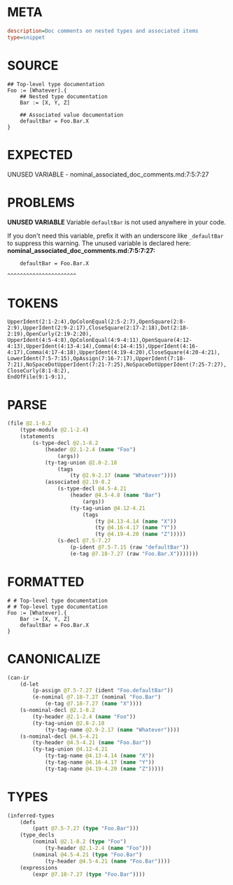 # META
~~~ini
description=Doc comments on nested types and associated items
type=snippet
~~~
# SOURCE
~~~roc
## Top-level type documentation
Foo := [Whatever].{
    ## Nested type documentation
    Bar := [X, Y, Z]

    ## Associated value documentation
    defaultBar = Foo.Bar.X
}
~~~
# EXPECTED
UNUSED VARIABLE - nominal_associated_doc_comments.md:7:5:7:27
# PROBLEMS
**UNUSED VARIABLE**
Variable `defaultBar` is not used anywhere in your code.

If you don't need this variable, prefix it with an underscore like `_defaultBar` to suppress this warning.
The unused variable is declared here:
**nominal_associated_doc_comments.md:7:5:7:27:**
```roc
    defaultBar = Foo.Bar.X
```
    ^^^^^^^^^^^^^^^^^^^^^^


# TOKENS
~~~zig
UpperIdent(2:1-2:4),OpColonEqual(2:5-2:7),OpenSquare(2:8-2:9),UpperIdent(2:9-2:17),CloseSquare(2:17-2:18),Dot(2:18-2:19),OpenCurly(2:19-2:20),
UpperIdent(4:5-4:8),OpColonEqual(4:9-4:11),OpenSquare(4:12-4:13),UpperIdent(4:13-4:14),Comma(4:14-4:15),UpperIdent(4:16-4:17),Comma(4:17-4:18),UpperIdent(4:19-4:20),CloseSquare(4:20-4:21),
LowerIdent(7:5-7:15),OpAssign(7:16-7:17),UpperIdent(7:18-7:21),NoSpaceDotUpperIdent(7:21-7:25),NoSpaceDotUpperIdent(7:25-7:27),
CloseCurly(8:1-8:2),
EndOfFile(9:1-9:1),
~~~
# PARSE
~~~clojure
(file @2.1-8.2
	(type-module @2.1-2.4)
	(statements
		(s-type-decl @2.1-8.2
			(header @2.1-2.4 (name "Foo")
				(args))
			(ty-tag-union @2.8-2.18
				(tags
					(ty @2.9-2.17 (name "Whatever"))))
			(associated @2.19-8.2
				(s-type-decl @4.5-4.21
					(header @4.5-4.8 (name "Bar")
						(args))
					(ty-tag-union @4.12-4.21
						(tags
							(ty @4.13-4.14 (name "X"))
							(ty @4.16-4.17 (name "Y"))
							(ty @4.19-4.20 (name "Z")))))
				(s-decl @7.5-7.27
					(p-ident @7.5-7.15 (raw "defaultBar"))
					(e-tag @7.18-7.27 (raw "Foo.Bar.X")))))))
~~~
# FORMATTED
~~~roc
# # Top-level type documentation
# # Top-level type documentation
Foo := [Whatever].{
	Bar := [X, Y, Z]
	defaultBar = Foo.Bar.X
}
~~~
# CANONICALIZE
~~~clojure
(can-ir
	(d-let
		(p-assign @7.5-7.27 (ident "Foo.defaultBar"))
		(e-nominal @7.18-7.27 (nominal "Foo.Bar")
			(e-tag @7.18-7.27 (name "X"))))
	(s-nominal-decl @2.1-8.2
		(ty-header @2.1-2.4 (name "Foo"))
		(ty-tag-union @2.8-2.18
			(ty-tag-name @2.9-2.17 (name "Whatever"))))
	(s-nominal-decl @4.5-4.21
		(ty-header @4.5-4.21 (name "Foo.Bar"))
		(ty-tag-union @4.12-4.21
			(ty-tag-name @4.13-4.14 (name "X"))
			(ty-tag-name @4.16-4.17 (name "Y"))
			(ty-tag-name @4.19-4.20 (name "Z")))))
~~~
# TYPES
~~~clojure
(inferred-types
	(defs
		(patt @7.5-7.27 (type "Foo.Bar")))
	(type_decls
		(nominal @2.1-8.2 (type "Foo")
			(ty-header @2.1-2.4 (name "Foo")))
		(nominal @4.5-4.21 (type "Foo.Bar")
			(ty-header @4.5-4.21 (name "Foo.Bar"))))
	(expressions
		(expr @7.18-7.27 (type "Foo.Bar"))))
~~~
